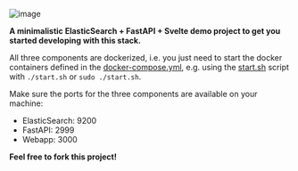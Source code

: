 ![image](https://user-images.githubusercontent.com/62940341/210772427-b8b3db0f-659c-4190-a9cf-9918a25461e4.png)

<b>A minimalistic ElasticSearch + FastAPI + Svelte demo project to get you started developing with this stack.</b>

All three components are dockerized, i.e. you just need to start the docker containers defined in the [docker-compose.yml](https://github.com/jfreyberg/svelte-demo-searchbar/blob/main/docker-compose.yml), e.g. using the [start.sh](https://github.com/jfreyberg/svelte-demo-searchbar/blob/main/start.sh) script with `./start.sh` or `sudo ./start.sh`.

Make sure the ports for the three components are available on your machine:
* ElasticSearch: 9200
* FastAPI: 2999
* Webapp: 3000

<b>Feel free to fork this project!</b>
